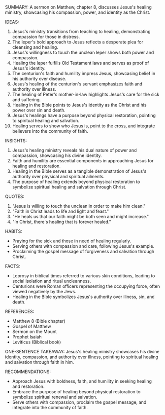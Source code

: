 SUMMARY:
A sermon on Matthew, chapter 8, discusses Jesus's healing ministry, showcasing his compassion, power, and identity as the Christ.

IDEAS:
1. Jesus's ministry transitions from teaching to healing, demonstrating compassion for those in distress.
2. The leper's bold approach to Jesus reflects a desperate plea for cleansing and healing.
3. Jesus's willingness to touch the unclean leper shows both power and compassion.
4. Healing the leper fulfills Old Testament laws and serves as proof of Jesus's identity.
5. The centurion's faith and humility impress Jesus, showcasing belief in his authority over disease.
6. Jesus's healing of the centurion's servant emphasizes faith and authority over illness.
7. The healing of Peter's mother-in-law highlights Jesus's care for the sick and suffering.
8. Healing in the Bible points to Jesus's identity as the Christ and his power over sin and death.
9. Jesus's healings have a purpose beyond physical restoration, pointing to spiritual healing and salvation.
10. Healing serves to show who Jesus is, point to the cross, and integrate believers into the community of faith.

INSIGHTS:
1. Jesus's healing ministry reveals his dual nature of power and compassion, showcasing his divine identity.
2. Faith and humility are essential components in approaching Jesus for healing and restoration.
3. Healing in the Bible serves as a tangible demonstration of Jesus's authority over physical and spiritual ailments.
4. The purpose of healing extends beyond physical restoration to symbolize spiritual healing and salvation through Christ.

QUOTES:
1. "Jesus is willing to touch the unclean in order to make him clean."
2. "Faith in Christ leads to life and light and feast."
3. "He heals us that our faith might be both seen and might increase."
4. "In Christ, there's healing that is forever healed."

HABITS:
- Praying for the sick and those in need of healing regularly.
- Serving others with compassion and care, following Jesus's example.
- Proclaiming the gospel message of forgiveness and salvation through Christ.

FACTS:
- Leprosy in biblical times referred to various skin conditions, leading to social isolation and ritual uncleanness.
- Centurions were Roman officers representing the occupying force, often viewed negatively by the Jews.
- Healing in the Bible symbolizes Jesus's authority over illness, sin, and death.

REFERENCES:
- Matthew 8 (Bible chapter)
- Gospel of Matthew
- Sermon on the Mount
- Prophet Isaiah
- Leviticus (Biblical book)

ONE-SENTENCE TAKEAWAY:
Jesus's healing ministry showcases his divine identity, compassion, and authority over illness, pointing to spiritual healing and salvation through faith in him.

RECOMMENDATIONS:
- Approach Jesus with boldness, faith, and humility in seeking healing and restoration.
- Embrace the purpose of healing beyond physical restoration to symbolize spiritual renewal and salvation.
- Serve others with compassion, proclaim the gospel message, and integrate into the community of faith.